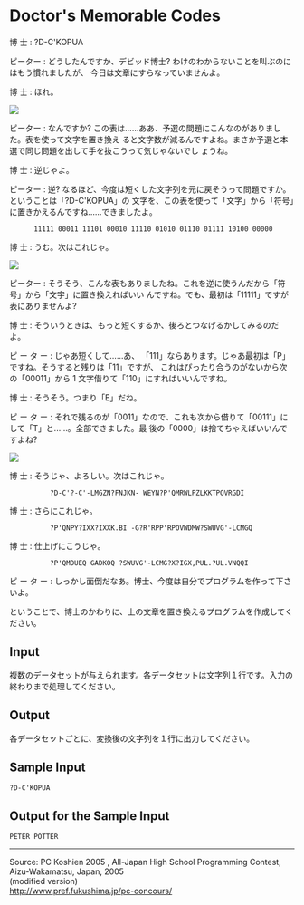 # Doctor's Memorable Codes

博 士 : ?D-C'KOPUA

ピーター : どうしたんですか、デビッド博士? わけのわからないことを叫ぶのにはもう慣れましたが、 今日は文章にすらなっていませんよ。

博 士 : ほれ。

![][1]

ピーター : なんですか? この表は......ああ、予選の問題にこんなのがありました。表を使って文字を置き換え ると文字数が減るんですよね。まさか予選と本選で同じ問題を出して手を抜こうって気じゃないでし ょうね。

博 士 : 逆じゃよ。

ピーター : 逆? なるほど、今度は短くした文字列を元に戻そうって問題ですか。ということは「?D-C'KOPUA」の 文字を、この表を使って「文字」から「符号」に置きかえるんですね......できましたよ。

          11111 00011 11101 00010 11110 01010 01110 01111 10100 00000

博 士 : うむ。次はこれじゃ。

![][2]

ピーター : そうそう、こんな表もありましたね。これを逆に使うんだから「符号」から「文字」に置き換えればいい んですね。でも、最初は「11111」ですが表にありませんよ?

博 士 : そういうときは、もっと短くするか、後ろとつなげるかしてみるのだよ。

ピ ー タ ー : じゃあ短くして......あ、 「111」ならあります。じゃあ最初は「P」ですね。そうすると残りは「11」ですが、 これはぴったり合うのがないから次の「00011」から 1 文字借りて「110」にすればいいんですね。

博 士 : そうそう。つまり「E」だね。

ピ ー タ ー : それで残るのが「0011」なので、これも次から借りて「00111」にして「T」と......。全部できました。最 後の「0000」は捨てちゃえばいいんですよね?

![][3]

博 士 : そうじゃ、よろしい。次はこれじゃ。

              ?D-C'?-C'-LMGZN?FNJKN- WEYN?P'QMRWLPZLKKTPOVRGDI

博 士 : さらにこれじゃ。

              ?P'QNPY?IXX?IXXK.BI -G?R'RPP'RPOVWDMW?SWUVG'-LCMGQ

博 士 : 仕上げにこうじゃ。

              ?P'QMDUEQ GADKOQ ?SWUVG'-LCMG?X?IGX,PUL.?UL.VNQQI

ピ ー タ ー : しっかし面倒だなあ。博士、今度は自分でプログラムを作って下さいよ。

ということで、博士のかわりに、上の文章を置き換えるプログラムを作成してください。

## Input

複数のデータセットが与えられます。各データセットは文字列１行です。入力の終わりまで処理してください。

## Output

各データセットごとに、変換後の文字列を１行に出力してください。

## Sample Input

    ?D-C'KOPUA

## Output for the Sample Input

    PETER POTTER

* * *

Source: PC Koshien 2005 , All-Japan High School Programming Contest, Aizu-Wakamatsu, Japan, 2005   
(modified version)   
<http://www.pref.fukushima.jp/pc-concours/>

[1]: IMAGE1/memorableCodes1.gif
[2]: IMAGE1/memorableCodes2.gif
[3]: IMAGE1/memorableCodes3.gif
